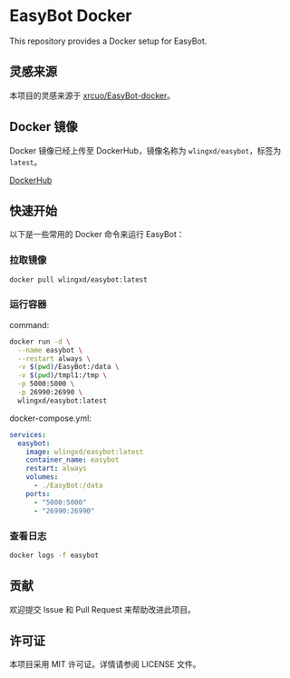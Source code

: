 # EasyBot Docker

This repository provides a Docker setup for EasyBot.

## 灵感来源

本项目的灵感来源于 [xrcuo/EasyBot-docker](https://github.com/xrcuo/EasyBot-docker)。

## Docker 镜像

Docker 镜像已经上传至 DockerHub，镜像名称为 `wlingxd/easybot`，标签为 `latest`。

[DockerHub](https://hub.docker.com/repository/docker/wlingxd/easybot/general)

## 快速开始

以下是一些常用的 Docker 命令来运行 EasyBot：

### 拉取镜像

```sh
docker pull wlingxd/easybot:latest
```

### 运行容器

command:

```sh
docker run -d \
  --name easybot \
  --restart always \
  -v $(pwd)/EasyBot:/data \
  -v $(pwd)/tmpl1:/tmp \
  -p 5000:5000 \
  -p 26990:26990 \
  wlingxd/easybot:latest
```

docker-compose.yml:

```yaml
services:
  easybot:
    image: wlingxd/easybot:latest
    container_name: easybot
    restart: always
    volumes:
      - ./EasyBot:/data
    ports:
      - "5000:5000"
      - "26990:26990"
```

### 查看日志

```sh
docker logs -f easybot
```

## 贡献

欢迎提交 Issue 和 Pull Request 来帮助改进此项目。

## 许可证

本项目采用 MIT 许可证。详情请参阅 LICENSE 文件。
